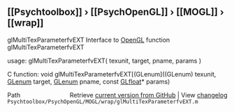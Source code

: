 ## [[Psychtoolbox]] &#8250; [[PsychOpenGL]] &#8250; [[MOGL]] &#8250; [[wrap]]

glMultiTexParameterfvEXT  Interface to [OpenGL](OpenGL) function glMultiTexParameterfvEXT  
  
usage:  glMultiTexParameterfvEXT( texunit, target, pname, params )  
  
C function:  void glMultiTexParameterfvEXT[(GLenum]((GLenum) texunit, [GLenum](GLenum) target, [GLenum](GLenum) pname, const [GLfloat](GLfloat)\* params)  




<div class="code_header" style="text-align:right;">
  <span style="float:left;">Path&nbsp;&nbsp;</span> <span class="counter">Retrieve <a href=
  "https://raw.github.com/Psychtoolbox-3/Psychtoolbox-3/beta/Psychtoolbox/PsychOpenGL/MOGL/wrap/glMultiTexParameterfvEXT.m">current version from GitHub</a> | View <a href=
  "https://github.com/Psychtoolbox-3/Psychtoolbox-3/commits/beta/Psychtoolbox/PsychOpenGL/MOGL/wrap/glMultiTexParameterfvEXT.m">changelog</a></span>
</div>
<div class="code">
  <code>Psychtoolbox/PsychOpenGL/MOGL/wrap/glMultiTexParameterfvEXT.m</code>
</div>

